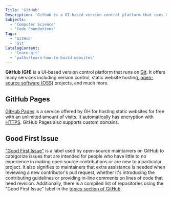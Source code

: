 ```yaml
---
Title: 'GitHub'
Description: 'Github is a UI-based version control platform that uses Git.'
Subjects:
  - 'Computer Science'
  - 'Code Foundations'
Tags:
  - 'GitHub'
  - 'Git'
CatalogContent:
  - 'learn-git'
  - 'paths/learn-how-to-build-websites'
---
```


**GitHub (GH)** is a UI-based version control platform that runs on [Git](https://www.codecademy.com/resources/docs/git). It offers many services including version control, static website hosting, [open-source software (OSS)](https://www.codecademy.com/resources/docs/open-source/open-source-software) projects, and much more.

## GitHub Pages

[GitHub Pages](https://pages.github.com/) is a service offered by GH for hosting static websites for free with an unlimited amount of visits. It automatically has encryption with [HTTPS](https://www.codecademy.com/resources/docs/general/http). GitHub Pages also supports custom domains.

## Good First Issue

["Good First Issue"](https://docs.github.com/en/issues/using-labels-and-milestones-to-track-work/managing-labels) is a label used by open-source maintainers on GitHub to categorize issues that are intended for people who have little to no experience in making open source contributions or are new to a particular project. It also signifies to maintainers that extra assistance is needed when reviewing a new contributor's pull request, whether it's introducing the contributing guidelines or providing in-line comments on lines of code that need revision. Additionally, there is a compiled list of repositories using the "Good First Issue" label in the [topics section of GitHub](https://github.com/topics/good-first-issue).
